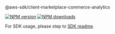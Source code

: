 @aws-sdk/client-marketplace-commerce-analytics

[![NPM version](https://img.shields.io/npm/v/@aws-sdk/client-marketplace-commerce-analytics/rc.svg)](https://www.npmjs.com/package/@aws-sdk/client-marketplace-commerce-analytics)
[![NPM downloads](https://img.shields.io/npm/dm/@aws-sdk/client-marketplace-commerce-analytics.svg)](https://www.npmjs.com/package/@aws-sdk/client-marketplace-commerce-analytics)

For SDK usage, please step to [SDK readme](https://github.com/aws/aws-sdk-js-v3).

